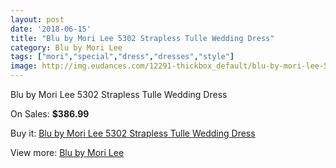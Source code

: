 ```yaml
---
layout: post
date: '2018-06-15'
title: "Blu by Mori Lee 5302 Strapless Tulle Wedding Dress"
category: Blu by Mori Lee
tags: ["mori","special","dress","dresses","style"]
image: http://img.eudances.com/12291-thickbox_default/blu-by-mori-lee-5302-strapless-tulle-wedding-dress.jpg
---
```

Blu by Mori Lee 5302 Strapless Tulle Wedding Dress

On Sales: **$386.99**
<a href="https://www.eudances.com/en/blu-by-mori-lee/3821-blu-by-mori-lee-5302-strapless-tulle-wedding-dress.html"><amp-img layout="responsive" width="600" height="600" src="//img.eudances.com/12291-thickbox_default/blu-by-mori-lee-5302-strapless-tulle-wedding-dress.jpg" alt="Blu by Mori Lee 5302 Strapless Tulle Wedding Dress 0" /></a>
<a href="https://www.eudances.com/en/blu-by-mori-lee/3821-blu-by-mori-lee-5302-strapless-tulle-wedding-dress.html"><amp-img layout="responsive" width="600" height="600" src="//img.eudances.com/12294-thickbox_default/blu-by-mori-lee-5302-strapless-tulle-wedding-dress.jpg" alt="Blu by Mori Lee 5302 Strapless Tulle Wedding Dress 1" /></a>
<a href="https://www.eudances.com/en/blu-by-mori-lee/3821-blu-by-mori-lee-5302-strapless-tulle-wedding-dress.html"><amp-img layout="responsive" width="600" height="600" src="//img.eudances.com/12293-thickbox_default/blu-by-mori-lee-5302-strapless-tulle-wedding-dress.jpg" alt="Blu by Mori Lee 5302 Strapless Tulle Wedding Dress 2" /></a>
<a href="https://www.eudances.com/en/blu-by-mori-lee/3821-blu-by-mori-lee-5302-strapless-tulle-wedding-dress.html"><amp-img layout="responsive" width="600" height="600" src="//img.eudances.com/12292-thickbox_default/blu-by-mori-lee-5302-strapless-tulle-wedding-dress.jpg" alt="Blu by Mori Lee 5302 Strapless Tulle Wedding Dress 3" /></a>

Buy it: [Blu by Mori Lee 5302 Strapless Tulle Wedding Dress](https://www.eudances.com/en/blu-by-mori-lee/3821-blu-by-mori-lee-5302-strapless-tulle-wedding-dress.html "Blu by Mori Lee 5302 Strapless Tulle Wedding Dress")

View more: [Blu by Mori Lee](https://www.eudances.com/en/39-blu-by-mori-lee "Blu by Mori Lee")